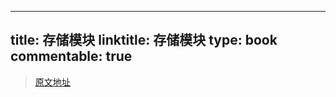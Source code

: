 
---
title: 存储模块
linktitle: 存储模块
type: book
commentable: true
---

> [原文地址](https://juejin.cn/post/7028385090036039717)

    